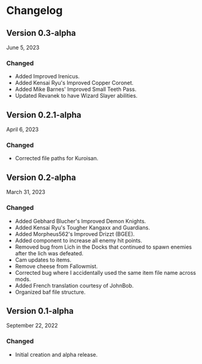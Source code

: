 # Changelog

## Version 0.3-alpha

June 5, 2023

### Changed 

- Added Improved Irenicus.
- Added Kensai Ryu's Improved Copper Coronet.
- Added Mike Barnes' Improved Small Teeth Pass.
- Updated Revanek to have Wizard Slayer abilities.

## Version 0.2.1-alpha

April 6, 2023

### Changed 

- Corrected file paths for Kuroisan.

## Version 0.2-alpha

March 31, 2023

### Changed 

- Added Gebhard Blucher's Improved Demon Knights.
- Added Kensai Ryu's Tougher Kangaxx and Guardians.
- Added Morpheus562's Improved Drizzt (BGEE).
- Added component to increase all enemy hit points.
- Removed bug from Lich in the Docks that continued to spawn enemies after the lich was defeated.
- Cam updates to items.
- Remove cheese from Fallowmist.
- Corrected bug where I accidentally used the same item file name across mods.
- Added French translation courtesy of JohnBob.
- Organized baf file structure.

## Version 0.1-alpha

September 22, 2022

### Changed 

- Initial creation and alpha release.
